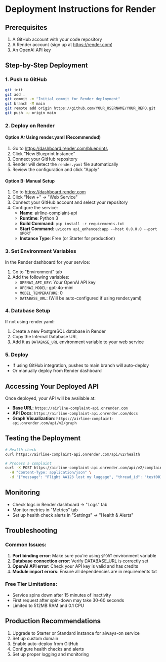 # Deployment Instructions for Render

## Prerequisites
1. A GitHub account with your code repository
2. A Render account (sign up at https://render.com)
3. An OpenAI API key

## Step-by-Step Deployment

### 1. Push to GitHub
```bash
git init
git add .
git commit -m "Initial commit for Render deployment"
git branch -M main
git remote add origin https://github.com/YOUR_USERNAME/YOUR_REPO.git
git push -u origin main
```

### 2. Deploy on Render

#### Option A: Using render.yaml (Recommended)
1. Go to https://dashboard.render.com/blueprints
2. Click "New Blueprint Instance"
3. Connect your GitHub repository
4. Render will detect the `render.yaml` file automatically
5. Review the configuration and click "Apply"

#### Option B: Manual Setup
1. Go to https://dashboard.render.com
2. Click "New +" → "Web Service"
3. Connect your GitHub account and select your repository
4. Configure the service:
   - **Name**: airline-complaint-api
   - **Runtime**: Python 3
   - **Build Command**: `pip install -r requirements.txt`
   - **Start Command**: `uvicorn api_enhanced:app --host 0.0.0.0 --port $PORT`
   - **Instance Type**: Free (or Starter for production)

### 3. Set Environment Variables
In the Render dashboard for your service:
1. Go to "Environment" tab
2. Add the following variables:
   - `OPENAI_API_KEY`: Your OpenAI API key
   - `OPENAI_MODEL`: gpt-4o-mini
   - `MODEL_TEMPERATURE`: 0
   - `DATABASE_URL`: (Will be auto-configured if using render.yaml)

### 4. Database Setup
If not using render.yaml:
1. Create a new PostgreSQL database in Render
2. Copy the Internal Database URL
3. Add it as `DATABASE_URL` environment variable to your web service

### 5. Deploy
- If using GitHub integration, pushes to main branch will auto-deploy
- Or manually deploy from Render dashboard

## Accessing Your Deployed API

Once deployed, your API will be available at:
- **Base URL**: `https://airline-complaint-api.onrender.com`
- **API Docs**: `https://airline-complaint-api.onrender.com/docs`
- **Graph Visualization**: `https://airline-complaint-api.onrender.com/api/v2/graph`

## Testing the Deployment

```bash
# Health check
curl https://airline-complaint-api.onrender.com/api/v2/health

# Process a complaint
curl -X POST https://airline-complaint-api.onrender.com/api/v2/complaint \
  -H "Content-Type: application/json" \
  -d '{"message": "Flight AA123 lost my luggage", "thread_id": "test001"}'
```

## Monitoring
- Check logs in Render dashboard → "Logs" tab
- Monitor metrics in "Metrics" tab
- Set up health check alerts in "Settings" → "Health & Alerts"

## Troubleshooting

### Common Issues:
1. **Port binding error**: Make sure you're using `$PORT` environment variable
2. **Database connection error**: Verify DATABASE_URL is correctly set
3. **OpenAI API error**: Check your API key is valid and has credits
4. **Module import errors**: Ensure all dependencies are in requirements.txt

### Free Tier Limitations:
- Service spins down after 15 minutes of inactivity
- First request after spin-down may take 30-60 seconds
- Limited to 512MB RAM and 0.1 CPU

## Production Recommendations
1. Upgrade to Starter or Standard instance for always-on service
2. Set up custom domain
3. Enable auto-deploy from GitHub
4. Configure health checks and alerts
5. Set up proper logging and monitoring